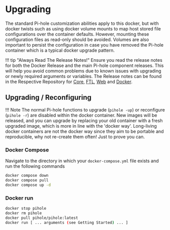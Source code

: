 # Upgrading

The standard Pi-hole customization abilities apply to this docker, but with docker twists such as using docker volume mounts to map host stored file configurations over the container defaults. However, mounting these configuration files as read-only should be avoided. Volumes are also important to persist the configuration in case you have removed the Pi-hole container which is a typical docker upgrade pattern.

!!! tip "Always Read The Release Notes!"
    Ensure you read the release notes for both the Docker Release and the main Pi-hole component releases. This will help you avoid common problems due to known issues with upgrading or newly required arguments or variables. The Release notes can be found in the Respective Repository for [Core](https://github.com/pi-hole/pi-hole/releases), [FTL](https://github.com/pi-hole/FTL/releases), [Web](https://github.com/pi-hole/web/releases) and [Docker](https://github.com/pi-hole/docker-pi-hole/releases).

## Upgrading / Reconfiguring

!!! Note
    The normal Pi-hole functions to upgrade (`pihole -up`) or reconfigure (`pihole -r`) are disabled within the docker container. New images will be released, and you can upgrade by replacing your old container with a fresh upgraded image, which is more in line with the 'docker way'. Long-living docker containers are not the docker way since they aim to be portable and reproducible, why not re-create them often! Just to prove you can.

### Docker Compose

Navigate to the directory in which your `docker-compose.yml` file exists and run the following commands

```bash
docker compose down
docker compose pull
docker compose up -d
```

### Docker run

```bash
docker stop pihole
docker rm pihole
docker pull pihole/pihole:latest
docker run [ ... arguments (see Getting Started) ... ]
```
